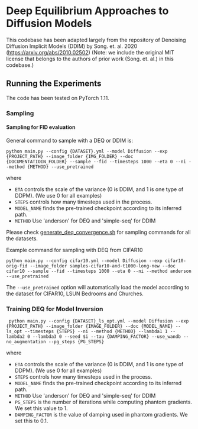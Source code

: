 # Deep Equilibrium Approaches to Diffusion Models

This codebase has been adapted largely from the repository of Denoising Diffusion Implicit Models (DDIM) by Song. et. al. 2020 (https://arxiv.org/abs/2010.02502) (Note: we include the original MIT license that belongs to the authors of prior work (Song. et. al.) in this codebase.)

## Running the Experiments
The code has been tested on PyTorch 1.11.

### Sampling

#### Sampling for FID evaluation

General command to sample with a DEQ or DDIM is:
```
python main.py --config {DATASET}.yml --model Diffusion --exp {PROJECT_PATH} --image_folder {IMG_FOLDER} --doc {DOCUMENTATIOIN_FOLDER} --sample --fid --timesteps 1000 --eta 0 --ni --method {METHOD} --use_pretrained
```
where 
- `ETA` controls the scale of the variance (0 is DDIM, and 1 is one type of DDPM). (We use 0 for all examples)
- `STEPS` controls how many timesteps used in the process.
- `MODEL_NAME` finds the pre-trained checkpoint according to its inferred path.
- `METHOD` Use 'anderson' for DEQ and 'simple-seq' for DDIM

Please check [generate_deq_convergence.sh](scripts/generate_deq_convergence.sh) for sampling commands for all the datasets.

Example command for sampling with DEQ from CIFAR10
```
python main.py --config cifar10.yml --model Diffusion --exp cifar10-orig-fid --image_folder samples-cifar10-and-t1000-long-new --doc cifar10 --sample --fid --timesteps 1000 --eta 0 --ni --method anderson --use_pretrained
```
The `--use_pretrained` option will automatically load the model according to the dataset for CIFAR10, LSUN Bedrooms and Churches.

### Training DEQ for Model Inversion
```
 python main.py --config {DATASET}_ls_opt.yml --model Diffusion --exp {PROJECT_PATH} --image_folder {IMAGE_FOLDER} --doc {MODEL_NAME} --ls_opt --timesteps {STEPS} --ni --method {METHOD} --lambda1 1 --lambda2 0 --lambda3 0 --seed $i --tau {DAMPING_FACTOR} --use_wandb --no_augmentation --pg_steps {PG_STEPS}
```
where
- `ETA` controls the scale of the variance (0 is DDIM, and 1 is one type of DDPM). (We use 0 for all examples)
- `STEPS` controls how many timesteps used in the process.
- `MODEL_NAME` finds the pre-trained checkpoint according to its inferred path.
- `METHOD` Use 'anderson' for DEQ and 'simple-seq' for DDIM
- `PG_STEPS` is the number of iterations while computing phantom gradients. We set this value to 1.
- `DAMPING_FACTOR` is the value of damping used in phantom gradients. We set this to 0.1.
